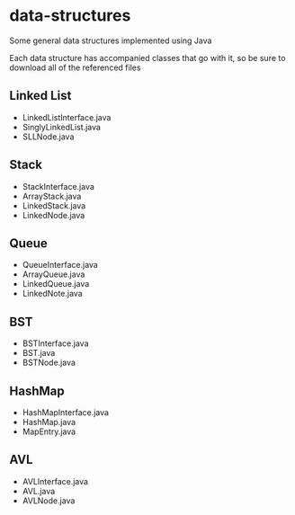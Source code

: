 # data-structures
Some general data structures implemented using Java

Each data structure has accompanied classes that go with it, so be sure to download all of the referenced files

## Linked List
- LinkedListInterface.java
- SinglyLinkedList.java
- SLLNode.java

## Stack
- StackInterface.java
- ArrayStack.java
- LinkedStack.java
- LinkedNode.java

## Queue
- QueueInterface.java
- ArrayQueue.java
- LinkedQueue.java
- LinkedNote.java

## BST
- BSTInterface.java
- BST.java
- BSTNode.java

## HashMap
- HashMapInterface.java
- HashMap.java
- MapEntry.java

## AVL
- AVLInterface.java
- AVL.java
- AVLNode.java
